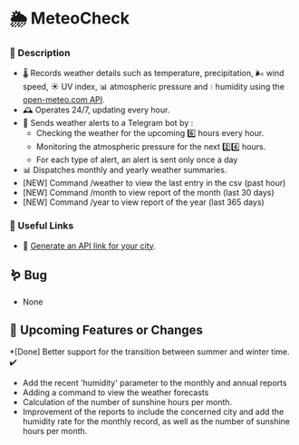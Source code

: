 # 🌦 MeteoCheck 

### 📌 Description 
* 🌡️ Records weather details such as temperature, precipitation, 🌬️ wind speed, ☀️ UV index, 📊 atmospheric pressure and 💧 humidity using the [open-meteo.com API](https://open-meteo.com/en/docs).
* 🕰️ Operates 24/7, updating every hour.
* 🚨 Sends weather alerts to a Telegram bot by :
  * Checking the weather for the upcoming 6️⃣ hours every hour.
  * Monitoring the atmospheric pressure for the next 2️⃣4️⃣ hours.
  * For each type of alert, an alert is sent only once a day
* 📊 Dispatches monthly and yearly weather summaries.
* [NEW] Command /weather to view the last entry in the csv (past hour)
* [NEW] Command /month to view report of the month (last 30 days)
* [NEW] Command /year to view report of the year (last 365 days)

### 🔗 Useful Links
* 🔗 [Generate an API link for your city](https://open-meteo.com/en/docs).

## 🪱 Bug
* None

## 🚀 Upcoming Features or Changes
*[Done] Better support for the transition between summer and winter time. :heavy_check_mark:
* Add the recent 'humidity' parameter to the monthly and annual reports
* Adding a command to view the weather forecasts 
* Calculation of the number of sunshine hours per month.
* Improvement of the reports to include the concerned city and add the humidity rate for the monthly record, as well as the number of sunshine hours per month.
